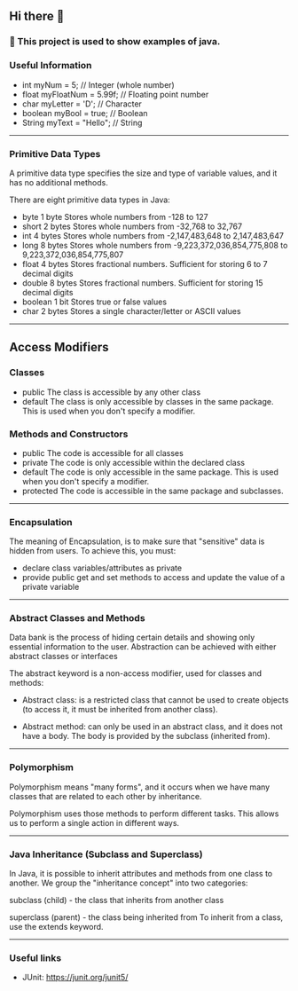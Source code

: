 ## Hi there 👋

### 💬 This project is used to show examples of java.

### Useful Information

- int myNum = 5; // Integer (whole number)
- float myFloatNum = 5.99f; // Floating point number
- char myLetter = 'D'; // Character
- boolean myBool = true; // Boolean
- String myText = "Hello"; // String

----

### Primitive Data Types

A primitive data type specifies the size and type of variable values, and it has no additional methods.

There are eight primitive data types in Java:

- byte 1 byte Stores whole numbers from -128 to 127
- short 2 bytes Stores whole numbers from -32,768 to 32,767
- int 4 bytes Stores whole numbers from -2,147,483,648 to 2,147,483,647
- long 8 bytes Stores whole numbers from -9,223,372,036,854,775,808 to 9,223,372,036,854,775,807
- float 4 bytes Stores fractional numbers. Sufficient for storing 6 to 7 decimal digits
- double 8 bytes Stores fractional numbers. Sufficient for storing 15 decimal digits
- boolean 1 bit Stores true or false values
- char 2 bytes Stores a single character/letter or ASCII values

----

## Access Modifiers

### Classes

- public The class is accessible by any other class
- default The class is only accessible by classes in the same package. This is used when you don't specify a modifier.

### Methods and Constructors

- public The code is accessible for all classes
- private The code is only accessible within the declared class
- default The code is only accessible in the same package. This is used when you don't specify a modifier.
- protected The code is accessible in the same package and subclasses.

---

### Encapsulation

The meaning of Encapsulation, is to make sure that "sensitive" data is hidden from users. To achieve this, you must:

- declare class variables/attributes as private
- provide public get and set methods to access and update the value of a private variable

---

### Abstract Classes and Methods

Data bank is the process of hiding certain details and showing only essential information to the user. Abstraction can
be achieved with either abstract classes or interfaces

The abstract keyword is a non-access modifier, used for classes and methods:

- Abstract class: is a restricted class that cannot be used to create objects (to access it, it must be inherited from
  another class).

- Abstract method: can only be used in an abstract class, and it does not have a body. The body is provided by the
  subclass (inherited from).

---

### Polymorphism

Polymorphism means "many forms", and it occurs when we have many classes that are related to each other by inheritance.

Polymorphism uses those methods to perform different tasks. This allows us to perform a single action in different ways.

---

### Java Inheritance (Subclass and Superclass)

In Java, it is possible to inherit attributes and methods from one class to another. We group the "inheritance concept"
into two categories:

subclass (child) - the class that inherits from another class

superclass (parent) - the class being inherited from To inherit from a class, use the extends keyword.

---

### Useful links

- JUnit: https://junit.org/junit5/
